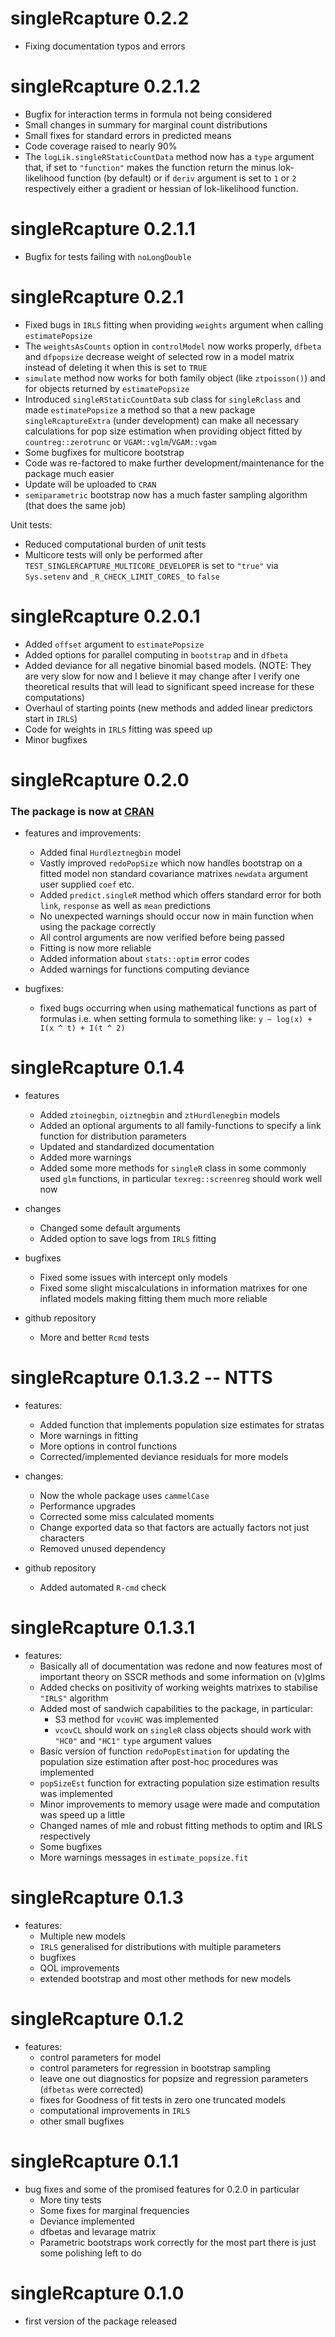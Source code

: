 # singleRcapture 0.2.2

* Fixing documentation typos and errors

# singleRcapture 0.2.1.2

* Bugfix for interaction terms in formula not being considered
* Small changes in summary for marginal count distributions
* Small fixes for standard errors in predicted means
* Code coverage raised to nearly 90%
* The `logLik.singleRStaticCountData` method now has a `type` argument that, 
  if set to `"function"` makes the function return the minus lok-likelihood 
  function (by default) or if `deriv` argument is set to `1` or `2` respectively
  either a gradient or hessian of lok-likelihood function.


# singleRcapture 0.2.1.1

* Bugfix for tests failing with `noLongDouble`

# singleRcapture 0.2.1

* Fixed bugs in `IRLS` fitting when providing `weights` argument when calling
  `estimatePopsize`
* The `weightsAsCounts` option in `controlModel` now works properly, 
  `dfbeta` and `dfpopsize` decrease weight of selected row in a model matrix 
  instead of deleting it when this is set to `TRUE`
* `simulate` method now works for both family object (like `ztpoisson()`) and
  for objects returned by `estimatePopsize`
* Introduced `singleRStaticCountData` sub class for `singleRclass` and made
  `estimatePopsize` a method so that a new package `singleRcaptureExtra` 
  (under development) can make all necessary calculations for pop size estimation
  when providing object fitted by `countreg::zerotrunc` or `VGAM::vglm`/`VGAM::vgam`
* Some bugfixes for multicore bootstrap
* Code was re-factored to make further development/maintenance for the package
  much easier
* Update will be uploaded to `CRAN`
* `semiparametric` bootstrap now has a much faster sampling algorithm (that does the same job)

Unit tests:
* Reduced computational burden of unit tests
* Multicore tests will only be performed after `TEST_SINGLERCAPTURE_MULTICORE_DEVELOPER`
  is set to `"true"` via `Sys.setenv` and `_R_CHECK_LIMIT_CORES_` to `false`

# singleRcapture 0.2.0.1

* Added `offset` argument to `estimatePopsize`
* Added options for parallel computing in `bootstrap` and in `dfbeta`
* Added deviance for all negative binomial based models. 
  (NOTE: They are very slow for now and I believe it may change after I verify
  one theoretical results that will lead to significant speed increase for 
  these computations)
* Overhaul of starting points (new methods and added linear predictors start in `IRLS`)
* Code for weights in `IRLS` fitting was speed up
* Minor bugfixes

# singleRcapture 0.2.0

### The package is now at [CRAN](https://cran.r-project.org/package=singleRcapture)

* features and improvements:
  * Added final `Hurdleztnegbin` model
  * Vastly improved `redoPopSize` which now handles bootstrap on a fitted model
  non standard covariance matrixes `newdata` argument user supplied `coef` etc.
  * Added `predict.singleR` method which offers standard error for both `link`, 
  `response` as well as `mean` predictions
  * No unexpected warnings should occur now in main function when using
  the package correctly
  * All control arguments are now verified before being passed
  * Fitting is now more reliable
  * Added information about `stats::optim` error codes
  * Added warnings for functions computing deviance
  

* bugfixes:
  * fixed bugs occurring when using mathematical functions as part of formulas
  i.e. when setting formula to something like: `y ~ log(x) + I(x ^ t) + I(t ^ 2)`

# singleRcapture 0.1.4

* features
  * Added `ztoinegbin`, `oiztnegbin` and `ztHurdlenegbin` models
  * Added an optional arguments to all family-functions to specify a link 
  function for distribution parameters
  * Updated and standardized documentation
  * Added more warnings
  * Added some more methods for `singleR` class in some commonly used `glm` 
  functions, in particular `texreg::screenreg` should work well now

* changes
  * Changed some default arguments
  * Added option to save logs from `IRLS` fitting

* bugfixes
  * Fixed some issues with intercept only models
  * Fixed some slight miscalculations in information matrixes for one inflated
  models making fitting them much more reliable

* github repository
  * More and better `Rcmd` tests

# singleRcapture 0.1.3.2 -- NTTS
* features:
  * Added function that implements population size estimates for stratas
  * More warnings in fitting
  * More options in control functions
  * Corrected/implemented deviance residuals for more models
  
* changes:
  * Now the whole package uses `cammelCase`
  * Performance upgrades
  * Corrected some miss calculated moments
  * Change exported data so that factors are actually factors not just characters
  * Removed unused dependency
  
* github repository
  * Added automated `R-cmd` check

# singleRcapture 0.1.3.1
* features:
  * Basically all of documentation was redone and now features most of important 
  theory on SSCR methods and some information on (v)glms
  * Added checks on positivity of working weights matrixes to stabilise `"IRLS"` algorithm
  * Added most of sandwich capabilities to the package, in particular:
    * S3 method for `vcovHC` was implemented
    * `vcovCL` should work on `singleR` class objects 
    should work with `"HC0"` and `"HC1"` `type` argument values
  * Basic version of function `redoPopEstimation` for updating the
  population size estimation after post-hoc procedures was implemented
  * `popSizeEst` function for extracting population size estimation
  results was implemented
  * Minor improvements to memory usage were made and 
  computation was speed up a little
  * Changed names of mle and robust fitting methods to optim and IRLS
  respectively
  * Some bugfixes
  * More warnings messages in `estimate_popsize.fit`

# singleRcapture 0.1.3

* features:
  * Multiple new models
  * `IRLS` generalised for distributions with multiple parameters
  * bugfixes
  * QOL improvements
  * extended bootstrap and most other methods for new models


# singleRcapture 0.1.2

* features:
  * control parameters for model
  * control parameters for regression in bootstrap sampling
  * leave one out diagnostics for popsize and regression parameters (`dfbetas` were corrected)
  * fixes for Goodness of fit tests in zero one truncated models
  * computational improvements in `IRLS`
  * other small bugfixes

# singleRcapture 0.1.1

* bug fixes and some of the promised features for 0.2.0 in particular
  * More tiny tests 
  * Some fixes for marginal frequencies
  * Deviance implemented
  * dfbetas and levarage matrix
  * Parametric bootstraps work correctly for the most part there is just some polishing left to do

# singleRcapture 0.1.0 

* first version of the package released
